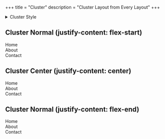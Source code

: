 +++
title = "Cluster"
description = "Cluster Layout from Every Layout"
+++

<details>
  <summary>Cluster Style</summary>

```scss
{{ include_code(path="sass/layout/_cluster.scss") }}
```
</details>


## Cluster Normal (justify-content: flex-start)
<div class="cluster">
  <div class="box">Home</div>
  <div class="box">About</div>
  <div class="box">Contact</div>
</div>

## Cluster Center (justify-content: center)
<div class="cluster" style="justify-content: center">
  <div class="box">Home</div>
  <div class="box">About</div>
  <div class="box">Contact</div>
</div>

## Cluster Normal (justify-content: flex-end)
<div class="cluster" style="justify-content: flex-end">
  <div class="box">Home</div>
  <div class="box">About</div>
  <div class="box">Contact</div>
</div>
